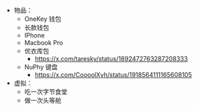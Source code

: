 - 物品：
	- OneKey 钱包
	- 长款钱包
	- IPhone
	- Macbook Pro
	- 优衣库包
		- https://x.com/taresky/status/1892472763287208333
	- NuPhy 键盘
		- https://x.com/CoooolXyh/status/1918564111165608105
- 虚拟：
	- 吃一次字节食堂
	- 做一次头等舱